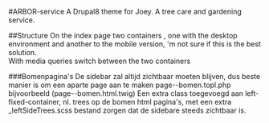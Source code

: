 #ARBOR-service
A Drupal8 theme for Joey. A tree care and gardening service.

##Structure
On the index page two containers , one with the desktop environment and another to the 
mobile version, 'm not sure if this is the best solution.  
With media queries switch between the two containers


###Bomenpagina's
De sidebar zal altijd zichtbaar moeten blijven, dus beste manier is om een aparte page aan te maken page--bomen.topl.php
bijvoorbeeld (page--bomen.html.twig)
Een extra class toegevoegd aan left-fixed-container, nl. trees op de bomen html pagina's, met een extra 
_leftSideTrees.scss bestand zorgen dat de sidebare steeds zichtbaar is.





